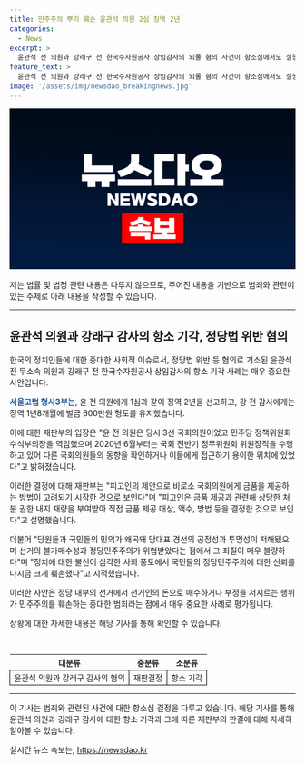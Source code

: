 ```yaml
---
title: 민주주의 뿌리 훼손 윤관석 의원 2심 징역 2년
categories:
  - News
excerpt: >
  윤관석 전 의원과 강래구 전 한국수자원공사 상임감사의 뇌물 혐의 사건이 항소심에서도 실형을 선고받았다. 재판부는 윤 전 의원의 행위를 민주주의의 뿌리를 흔드는 중대한 범죄로 규정하며, 정당 내부의 부정행위에 대해 엄중한 처벌을 요구했다. 윤 전 의원이 국회의원으로서 돈봉투를 받아들인 것은 민주주의를 훼손하는 행위로, 국민들의 불신을 가중시킨 것으로 지적했다.
feature_text: >
  윤관석 전 의원과 강래구 전 한국수자원공사 상임감사의 뇌물 혐의 사건이 항소심에서도 실형을 선고받았다. 재판부는 윤 전 의원의 행위를 민주주의의 뿌리를 흔드는 중대한 범죄로 규정하며, 정당 내부의 부정행위에 대해 엄중한 처벌을 요구했다. 윤 전 의원이 국회의원으로서 돈봉투를 받아들인 것은 민주주의를 훼손하는 행위로, 국민들의 불신을 가중시킨 것으로 지적했다.
image: '/assets/img/newsdao_breakingnews.jpg'
---
```


<p><img src="/assets/img/newsdao_breakingnews.jpg" alt="cryptoinkorea 속보" /></p>

<p>저는 법률 및 법정 관련 내용은 다루지 않으므로, 주어진 내용을 기반으로 범죄와 관련이 있는 주제로 아래 내용을 작성할 수 있습니다. </p>

<hr />

<h2 data-ke-size="size26">윤관석 의원과 강래구 감사의 항소 기각, 정당법 위반 혐의</h2>

<p>한국의 정치인들에 대한 중대한 사회적 이슈로서, 정당법 위반 등 혐의로 기소된 윤관석 전 무소속 의원과 강래구 전 한국수자원공사 상임감사의 항소 기각 사례는 매우 중요한 사안입니다.</p>

<p><b><span style="color: #1a5490;">서울고법 형사3부는</span></b>, 윤 전 의원에게 1심과 같이 징역 2년을 선고하고, 강 전 감사에게는 징역 1년8개월에 벌금 600만원 형도를 유지했습니다. </p>

<p>이에 대한 재판부의 입장은 "윤 전 의원은 당시 3선 국회의원이었고 민주당 정책위원회 수석부의장을 역임했으며 2020년 6월부터는 국회 전반기 정무위원회 위원장직을 수행하고 있어 다른 국회의원들의 동향을 확인하거나 이들에게 접근하기 용이한 위치에 있었다"고 밝혀졌습니다.</p>

<p>이러한 결정에 대해 재판부는 "피고인의 제안으로 비로소 국회의원에게 금품을 제공하는 방법이 고려되기 시작한 것으로 보인다"며 "피고인은 금품 제공과 관련해 상당한 처분 권한 내지 재량을 부여받아 직접 금품 제공 대상, 액수, 방법 등을 결정한 것으로 보인다"고 설명했습니다. </p>

<p>더불어 "당원들과 국민들의 민의가 왜곡돼 당대표 경선의 공정성과 투명성이 저해됐으며 선거의 불가매수성과 정당민주주의가 위협받았다는 점에서 그 죄질이 매우 불량하다"며 "정치에 대한 불신이 심각한 사회 풍토에서 국민들의 정당민주주의에 대한 신뢰를 다시금 크게 훼손했다"고 지적했습니다.</p>

<p>이러한 사안은 정당 내부의 선거에서 선거인의 돈으로 매수하거나 부정을 저지르는 행위가 민주주의를 훼손하는 중대한 범죄라는 점에서 매우 중요한 사례로 평가됩니다. </p>

<p>상황에 대한 자세한 내용은 해당 기사를 통해 확인할 수 있습니다.</p>

<p data-ke-size="size16">&nbsp;</p>

<table>
<thead>
<tr>
<th style="text-align: center;">대분류</th>
<th style="text-align: center;">중분류</th>
<th style="text-align: center;">소분류</th>
</tr>
</thead>
<tbody>
<tr>
<td style="text-align: center; border-width: 1px; border-style: solid; border-color: #000000;">윤관석 의원과 강래구 감사의 혐의</td>
<td style="text-align: center; border-width: 1px; border-style: solid; border-color: #000000;">재판결정</td>
<td style="text-align: center; border-width: 1px; border-style: solid; border-color: #000000;">항소 기각</td>
</tr>
</tbody>
</table>

<hr>

<p>이 기사는 범죄와 관련된 사건에 대한 항소심 결정을 다루고 있습니다. 해당 기사를 통해 윤관석 의원과 강래구 감사에 대한 항소 기각과 그에 따른 재판부의 판결에 대해 자세히 알아볼 수 있습니다.</p>
실시간 뉴스 속보는, <a href="https://newsdao.kr" rel="dofollow">https://newsdao.kr</a>


